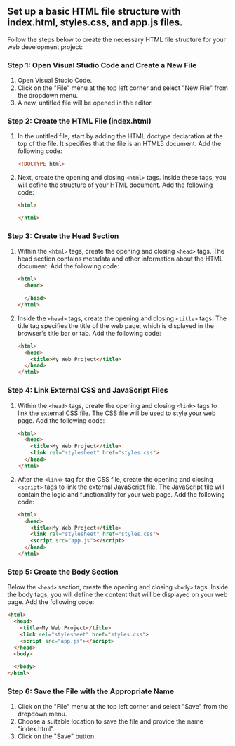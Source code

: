 

## Set up a basic HTML file structure with index.html, styles.css, and app.js files.

Follow the steps below to create the necessary HTML file structure for your web development project:

### Step 1: Open Visual Studio Code and Create a New File

1. Open Visual Studio Code.
2. Click on the "File" menu at the top left corner and select "New File" from the dropdown menu.
3. A new, untitled file will be opened in the editor.

### Step 2: Create the HTML File (index.html)

1. In the untitled file, start by adding the HTML doctype declaration at the top of the file. It specifies that the file is an HTML5 document. Add the following code:
    
    ```html
    <!DOCTYPE html>
    ```

2. Next, create the opening and closing `<html>` tags. Inside these tags, you will define the structure of your HTML document. Add the following code:

    ```html
    <html>
    
    </html>
    ```

### Step 3: Create the Head Section

1. Within the `<html>` tags, create the opening and closing `<head>` tags. The head section contains metadata and other information about the HTML document. Add the following code:

    ```html
    <html>
      <head>
    
      </head>
    </html>
    ```

2. Inside the `<head>` tags, create the opening and closing `<title>` tags. The title tag specifies the title of the web page, which is displayed in the browser's title bar or tab. Add the following code:

    ```html
    <html>
      <head>
        <title>My Web Project</title>
      </head>
    </html>
    ```

### Step 4: Link External CSS and JavaScript Files

1. Within the `<head>` tags, create the opening and closing `<link>` tags to link the external CSS file. The CSS file will be used to style your web page. Add the following code:

    ```html
    <html>
      <head>
        <title>My Web Project</title>
        <link rel="stylesheet" href="styles.css">
      </head>
    </html>
    ```

2. After the `<link>` tag for the CSS file, create the opening and closing `<script>` tags to link the external JavaScript file. The JavaScript file will contain the logic and functionality for your web page. Add the following code:

    ```html
    <html>
      <head>
        <title>My Web Project</title>
        <link rel="stylesheet" href="styles.css">
        <script src="app.js"></script>
      </head>
    </html>
    ```

### Step 5: Create the Body Section

Below the `<head>` section, create the opening and closing `<body>` tags. Inside the body tags, you will define the content that will be displayed on your web page. Add the following code:

```html
<html>
  <head>
    <title>My Web Project</title>
    <link rel="stylesheet" href="styles.css">
    <script src="app.js"></script>
  </head>
  <body>

  </body>
</html>
```

### Step 6: Save the File with the Appropriate Name

1. Click on the "File" menu at the top left corner and select "Save" from the dropdown menu.
2. Choose a suitable location to save the file and provide the name "index.html".
3. Click on the "Save" button.

